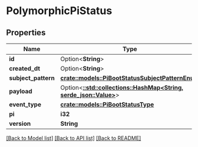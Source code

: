 # PolymorphicPiStatus

## Properties

Name | Type | Description | Notes
------------ | ------------- | ------------- | -------------
**id** | Option<**String**> |  | [optional]
**created_dt** | Option<**String**> |  | [optional]
**subject_pattern** | [**crate::models::PiBootStatusSubjectPatternEnum**](PiBootStatusSubjectPatternEnum.md) |  | 
**payload** | Option<[**::std::collections::HashMap<String, serde_json::Value>**](serde_json::Value.md)> |  | [optional]
**event_type** | [**crate::models::PiBootStatusType**](PiBootStatusType.md) |  | 
**pi** | **i32** |  | 
**version** | **String** |  | 

[[Back to Model list]](../README.md#documentation-for-models) [[Back to API list]](../README.md#documentation-for-api-endpoints) [[Back to README]](../README.md)


